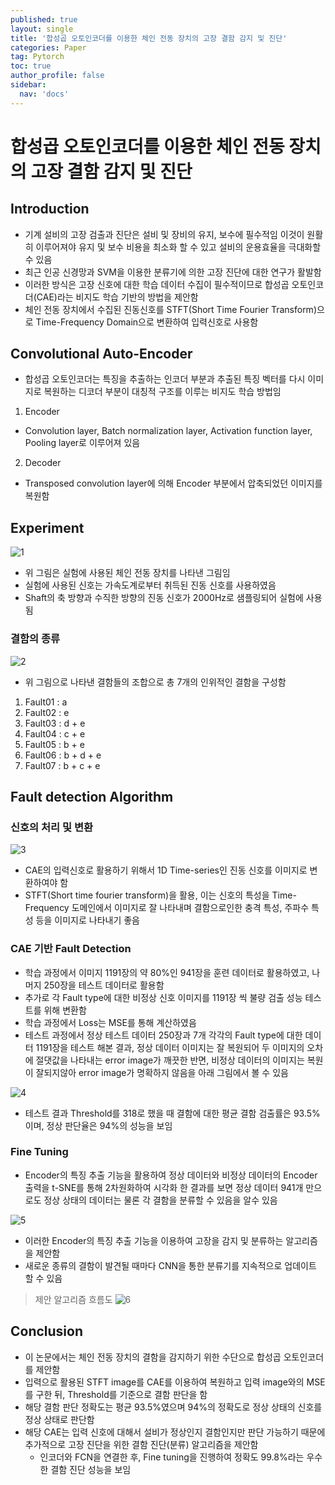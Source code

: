 ```yaml
---
published: true
layout: single
title: '합성곱 오토인코더를 이용한 체인 전동 장치의 고장 결함 감지 및 진단'
categories: Paper
tag: Pytorch
toc: true
author_profile: false
sidebar:
  nav: 'docs'
---
```


# 합성곱 오토인코더를 이용한 체인 전동 장치의 고장 결함 감지 및 진단

## Introduction

- 기계 설비의 고장 검출과 진단은 설비 및 장비의 유지, 보수에 필수적임 이것이 원활히 이루어져야 유지 및 보수 비용을 최소화 할 수 있고 설비의 운용효율을 극대화할 수 있음
- 최근 인공 신경망과 SVM을 이용한 분류기에 의한 고장 진단에 대한 연구가 활발함
- 이러한 방식은 고장 신호에 대한 학습 데이터 수집이 필수적이므로 합성곱 오토인코더(CAE)라는 비지도 학습 기반의 방법을 제안함
- 체인 전동 장치에서 수집된 진동신호를 STFT(Short Time Fourier Transform)으로 Time-Frequency Domain으로 변환하여 입력신호로 사용함

## Convolutional Auto-Encoder

- 합성곱 오토인코더는 특징을 추출하는 인코더 부분과 추출된 특징 벡터를 다시 이미지로 복원하는 디코더 부분이 대칭적 구조를 이루는 비지도 학습 방법임

1. Encoder

- Convolution layer, Batch normalization layer, Activation function layer, Pooling layer로 이루어져 있음

2. Decoder

- Transposed convolution layer에 의해 Encoder 부분에서 압축되었던 이미지를 복원함

## Experiment

![1](/assets/image_pkk1/1.png)
- 위 그림은 실험에 사용된 체인 전동 장치를 나타낸 그림임
- 실험에 사용된 신호는 가속도계로부터 취득된 진동 신호를 사용하였음
- Shaft의 축 방향과 수직한 방향의 진동 신호가 2000Hz로 샘플링되어 실험에 사용됨

### 결함의 종류
![2](/assets/image_pkk1/2.png)
- 위 그림으로 나타낸 결함들의 조합으로 총 7개의 인위적인 결함을 구성함
1. Fault01 : a
2. Fault02 : e
3. Fault03 : d + e
4. Fault04 : c + e
5. Fault05 : b + e
6. Fault06 : b + d + e
7. Fault07 : b + c + e

## Fault detection Algorithm

### 신호의 처리 및 변환

![3](/assets/image_pkk1/3.png)
- CAE의 입력신호로 활용하기 위해서 1D Time-series인 진동 신호를 이미지로 변환하여야 함
- STFT(Short time fourier transform)을 활용, 이는 신호의 특성을 Time-Frequency 도메인에서 이미지로 잘 나타내며 결함으로인한 충격 특성, 주파수 특성 등을 이미지로 나타내기 좋음

### CAE 기반 Fault Detection

- 학습 과정에서 이미지 1191장의 약 80%인 941장을 훈련 데이터로 활용하였고, 나머지 250장을 테스트 데이터로 활용함
- 추가로 각 Fault type에 대한 비정상 신호 이미지를 1191장 씩 불량 검출 성능 테스트를 위해 변환함
- 학습 과정에서 Loss는 MSE를 통해 계산하였음
- 테스트 과정에서 정상 테스트 데이터 250장과 7개 각각의 Fault type에 대한 데이터 1191장을 테스트 해본 결과, 정상 데이터 이미지는 잘 복원되어 두 이미지의 오차에 절댓값을 나타내는 error image가 깨끗한 반면, 비정상 데이터의 이미지는 복원이 잘되지않아 error image가 명확하지 않음을 아래 그림에서 볼 수 있음

![4](/assets/image_pkk1/4.png)

- 테스트 결과 Threshold를 318로 했을 때 결함에 대한 평균 결함 검출률은 93.5%이며, 정상 판단율은 94%의 성능을 보임

### Fine Tuning

- Encoder의 특징 추출 기능을 활용하여 정상 데이터와 비정상 데이터의 Encoder 출력을 t-SNE를 통해 2차원화하여 시각화 한 결과를 보면 정상 데이터 941개 만으로도 정상 상태의 데이터는 물론 각 결함을 분류할 수 있음을 알수 있음

![5](/assets/image_pkk1/5.png)

- 이러한 Encoder의 특징 추출 기능을 이용하여 고장을 감지 및 분류하는 알고리즘을 제안함
- 새로운 종류의 결함이 발견될 때마다 CNN을 통한 분류기를 지속적으로 업데이트 할 수 있음

> 제안 알고리즘 흐름도
![6](/assets/image_pkk1/6.png)

## Conclusion

- 이 논문에서는 체인 전동 장치의 결함을 감지하기 위한 수단으로 합성곱 오토인코더를 제안함
- 입력으로 활용된 STFT image를 CAE를 이용하여 복원하고 입력 image와의 MSE를 구한 뒤, Threshold를 기준으로 결함 판단을 함
- 해당 결함 판단 정확도는 평균 93.5%였으며 94%의 정확도로 정상 상태의 신호를 정상 상태로 판단함
- 해당 CAE는 입력 신호에 대해서 설비가 정상인지 결함인지만 판단 가능하기 때문에 추가적으로 고장 진단을 위한 결함 진단(분류) 알고리즘을 제안함
  - 인코더와 FCN을 연결한 후, Fine tuning을 진행하여 정확도 99.8%라는 우수한 결함 진단 성능을 보임
